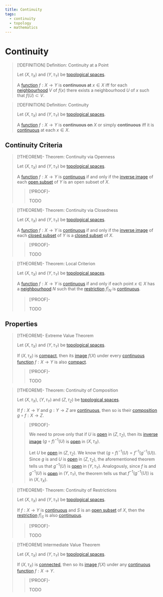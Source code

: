 ```yaml
---
title: Continuity
tags:
  - continuity
  - topology
  - mathematics
---
```


# Continuity

>[!DEFINITION] Definition: Continuity at a Point
>
>Let $(X,\tau_X)$ and $(Y,\tau_Y)$ be [topological spaces](../Topological%20Spaces/index.md).
>
>A [function](../../Analysis/Functions/Functions.md) $f: X \to Y$ is **continuous at** $x \in X$ iff for each [neighbourhood](../Topological%20Spaces/Neighborhoods.md) $V$ of $f(x)$ there exists a neighbourhood $U$ of $x$ such that $f(U) \subset V$.
>

>[!DEFINITION] Definition: Continuity
>
>Let $(X,\tau_X)$ and $(Y,\tau_Y)$ be [topological spaces](../Topological%20Spaces/index.md).
>
>A [function](../../Analysis/Functions/Functions.md) $f: X \to Y$ is **continuous on** $X$ or simply **continuous** iff it is [continuous](../../Analysis/Real%20Analysis/Real%20Functions/Continuity.md) at each $x \in X$.

## Continuity Criteria

>[!THEOREM]- Theorem: Continuity via Openness
>
>Let $(X,\tau_X)$ and $(Y,\tau_Y)$ be [topological spaces](../Topological%20Spaces/index.md).
>
>A [function](../../Analysis/Functions/Functions.md) $f: X \to Y$ is [continuous](./index.md) if and only if the [inverse image](../../Analysis/Functions/Functions.md) of each [open subset](../Topological%20Spaces/Open%20Sets.md) of $Y$ is an open subset of $X$.
>
>>[!PROOF]-
>>
>>TODO
>>
>

>[!THEOREM]- Theorem: Continuity via Closedness
>
>Let $(X,\tau_X)$ and $(Y,\tau_Y)$ be [topological spaces](../Topological%20Spaces/index.md).
>
>A [function](../../Analysis/Functions/Functions.md) $f: X \to Y$ is [continuous](./index.md) if and only if the [inverse image](../../Analysis/Functions/Functions.md) of each [closed subset](../Topological%20Spaces/Closed%20Sets.md) of $Y$ is a [closed subset](../Topological%20Spaces/Closed%20Sets.md) of $X$.
>
>>[!PROOF]-
>>
>>TODO
>>
>>

>[!THEOREM]- Theorem: Local Criterion
>
>Let $(X,\tau_X)$ and $(Y,\tau_Y)$ be [topological spaces](../Topological%20Spaces/index.md).
>
>A [function](../../Analysis/Functions/Functions.md) $f: X \to Y$ is [continuous](./index.md) if and only if each point $x \in X$ has a [neighbourhood](../Topological%20Spaces/Neighborhoods.md) $N$ such that the [restriction](../../Analysis/Functions/Restriction.md) $f\big|_N$ is [continuous](./index.md).
>
>>[!PROOF]-
>>
>>TODO
>>
>

## Properties

>[!THEOREM]- Extreme Value Theorem
>
>Let $(X, \tau_X)$ and $(Y,\tau_Y)$ be [topological spaces](../Topological%20Spaces/index.md).
>
>If $(X,\tau_X)$ is [compact](../Compactness/index.md), then its [image](../../Analysis/Functions/Functions.md) $f(X)$ under every [continuous function](./index.md) $f: X \to Y$ is also [compact](../Compactness/index.md).
>
>>[!PROOF]-
>>
>>TODO
>>
>

>[!THEOREM]- Theorem: Continuity of Composition
>
>Let $(X, \tau_X)$, $(Y, \tau_Y)$ and $(Z, \tau_Z)$ be [topological spaces](../Topological%20Spaces/index.md).
>
>If $f: X \to Y$ and $g: Y \to Z$ are [continuous](./index.md), then so is their [composition](../../Analysis/Functions/Composition.md) $g \circ f: X \to Z$.
>
>>[!PROOF]-
>>
>>We need to prove only that if $U$ is [open](../Topological%20Spaces/Open%20Sets.md) in $(Z, \tau_Z)$, then its [inverse image](../../Analysis/Functions/Functions.md)  $(g\circ f)^{-1}(U)$ is [open](../Topological%20Spaces/Open%20Sets.md) in $(X, \tau_X)$.
>>
>>
>>
>>Let $U$ be [open](../Topological%20Spaces/Open%20Sets.md) in $(Z, \tau_Z)$. We know that $(g\circ f)^{-1}(U) = f^{-1}(g^{-1}(U))$. Since $g$ is [](index.md#^continuity) and $U$ is [open](../Topological%20Spaces/Open%20Sets.md) in $(Z, \tau_Z)$, the aforementioned theorem tells us that $g^{-1}(U)$ is [open](../Topological%20Spaces/Open%20Sets.md) in $(Y, \tau_Y)$. Analogously, since $f$ is [](index.md#^continuity) and $g^{-1}(U)$ is [open](../Topological%20Spaces/Open%20Sets.md) in $(Y, \tau_Y)$, the theorem tells us that $f^{-1}(g^{-1}(U))$ is [](index.md#^continuity) in $(X,\tau_X)$.
>>
>

>[!THEOREM]- Theorem: Continuity of Restrictions
>
>Let $(X, \tau_X)$ and $(Y, \tau_Y)$ be [topological spaces](../Topological%20Spaces/index.md).
>
>If $f: X \to Y$ is [continuous](./index.md) and $S$ is an [open subset](../Topological%20Spaces/Open%20Sets.md) of $X$, then the [restriction](../../Analysis/Functions/Restriction.md) $f\big|_S$ is also [continuous](./index.md).
>
>>[!PROOF]-
>>
>>TODO
>>
>

>[!THEOREM] Intermediate Value Theorem
>
>Let $(X, \tau_X)$ and $(Y, \tau_Y)$ be [topological spaces](../Topological%20Spaces/index.md).
>
>If $(X, \tau_X)$ is [connected](../Connectedness/index.md), then so its [image](../../Analysis/Functions/Functions.md) $f(X)$ under any [continuous function](../Continuity/index.md) $f: X \to Y$.
>
>>[!PROOF]-
>>
>>TODO
>>
>